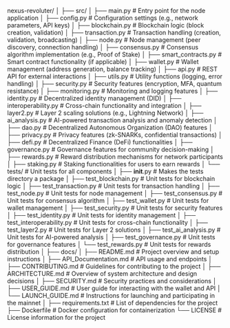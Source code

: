 nexus-revoluter/
│
├── src/
│   ├── main.py                  # Entry point for the node application
│   ├── config.py                # Configuration settings (e.g., network parameters, API keys)
│   ├── blockchain.py            # Blockchain logic (block creation, validation)
│   ├── transaction.py            # Transaction handling (creation, validation, broadcasting)
│   ├── node.py                  # Node management (peer discovery, connection handling)
│   ├── consensus.py             # Consensus algorithm implementation (e.g., Proof of Stake)
│   ├── smart_contracts.py       # Smart contract functionality (if applicable)
│   ├── wallet.py                # Wallet management (address generation, balance tracking)
│   ├── api.py                   # REST API for external interactions
│   ├── utils.py                 # Utility functions (logging, error handling)
│   ├── security.py              # Security features (encryption, MFA, quantum resistance)
│   ├── monitoring.py            # Monitoring and logging features
│   ├── identity.py              # Decentralized identity management (DID)
│   ├── interoperability.py       # Cross-chain functionality and integration
│   ├── layer2.py                # Layer 2 scaling solutions (e.g., Lightning Network)
│   ├── ai_analysis.py           # AI-powered transaction analysis and anomaly detection
│   ├── dao.py                   # Decentralized Autonomous Organization (DAO) features
│   ├── privacy.py               # Privacy features (zk-SNARKs, confidential transactions)
│   ├── defi.py                  # Decentralized Finance (DeFi) functionalities
│   ├── governance.py             # Governance features for community decision-making
│   ├── rewards.py               # Reward distribution mechanisms for network participants
│   ├── staking.py               # Staking functionalities for users to earn rewards
│   └── tests/                   # Unit tests for all components
│       ├── __init__.py          # Makes the tests directory a package
│       ├── test_blockchain.py   # Unit tests for blockchain logic
│       ├── test_transaction.py   # Unit tests for transaction handling
│       ├── test_node.py         # Unit tests for node management
│       ├── test_consensus.py    # Unit tests for consensus algorithm
│       ├── test_wallet.py       # Unit tests for wallet management
│       ├── test_security.py     # Unit tests for security features
│       ├── test_identity.py     # Unit tests for identity management
│       ├── test_interoperability.py # Unit tests for cross-chain functionality
│       ├── test_layer2.py       # Unit tests for Layer 2 solutions
│       ├── test_ai_analysis.py   # Unit tests for AI-powered analysis
│       ├── test_governance.py    # Unit tests for governance features
│       └── test_rewards.py       # Unit tests for rewards distribution
│
├── docs/
│   ├── README.md                # Project overview and setup instructions
│   ├── API_Documentation.md     # API usage and endpoints
│   ├── CONTRIBUTING.md          # Guidelines for contributing to the project
│   ├── ARCHITECTURE.md          # Overview of system architecture and design decisions
│   ├── SECURITY.md              # Security practices and considerations
│   ├── USER_GUIDE.md            # User guide for interacting with the wallet and API
│   └── LAUNCH_GUIDE.md          # Instructions for launching and participating in the mainnet
│
├── requirements.txt             # List of dependencies for the project
├── Dockerfile                   # Docker configuration for containerization
└── LICENSE                      # License information for the project
